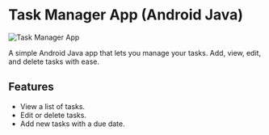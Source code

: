 # Task Manager App (Android Java)

![Task Manager App](https://i.imgur.com/YmWyMYo.png)

A simple Android Java app that lets you manage your tasks. Add, view, edit, and delete tasks with ease.

## Features

- View a list of tasks.
- Edit or delete tasks.
- Add new tasks with a due date.
